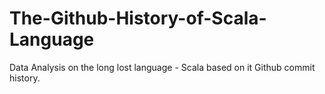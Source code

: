 # The-Github-History-of-Scala-Language
Data Analysis on the long lost language - Scala based on it Github commit history.
